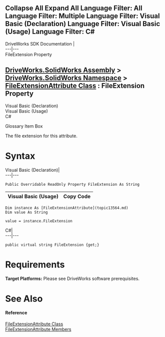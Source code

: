 Collapse All Expand All Language Filter: All  Language Filter: Multiple  Language Filter: Visual Basic (Declaration) Language Filter: Visual Basic (Usage) Language Filter: C#  
---  
DriveWorks SDK Documentation  |   
---|---  
FileExtension Property   
  
[DriveWorks.SolidWorks Assembly](topic13342.md) > [DriveWorks.SolidWorks Namespace](topic13345.md) > [FileExtensionAttribute Class](topic13564.md) : FileExtension Property  
---  
  
Visual Basic (Declaration)    
Visual Basic (Usage)    
C# 

Glossary Item Box

The file extension for this attribute. 

# Syntax

Visual Basic (Declaration)|   
---|---  
      
    
    Public Overridable ReadOnly Property FileExtension As String  
  
Visual Basic (Usage)| Copy Code  
---|---  
      
    
    Dim instance As [FileExtensionAttribute](topic13564.md)
    Dim value As String
     
    value = instance.FileExtension  
  
C#|   
---|---  
      
    
    public virtual string FileExtension {get;}  
  
# Requirements

**Target Platforms:** Please see DriveWorks software prerequisites.

# See Also

#### Reference

[FileExtensionAttribute Class](topic13564.md)   
[FileExtensionAttribute Members](topic13565.md)


